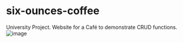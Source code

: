 # six-ounces-coffee

University Project. Website for a Café to demonstrate CRUD functions.
![image](./six-ounces.gif)
